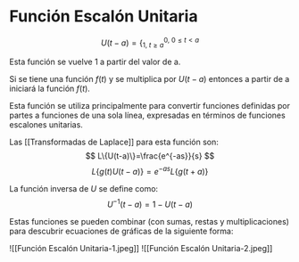 # Función Escalón Unitaria
$$
U(t-a)=\{^{0,\ 0\le t\lt a}_{1,\ t\ge a}
$$

Esta función se vuelve 1 a partir del valor de a.

Si se tiene una función $f(t)$ y se multiplica por $U(t-a)$ entonces a partir de a iniciará la función $f(t)$.

Esta función se utiliza principalmente para convertir funciones definidas por partes a funciones de una sola línea, expresadas en términos de funciones escalones unitarias.

Las [[Transformadas de Laplace]] para esta función son:
$$
L\{U(t-a)\}=\frac{e^{-as}}{s}
$$
$$
L\{g(t)U(t-a)\}=e^{-as}L\{g(t+a)\}
$$

La función inversa de $U$ se define como:
$$
U^{-1}(t-a)=1-U(t-a)
$$

Estas funciones se pueden combinar (con sumas, restas y multiplicaciones) para descubrir ecuaciones de gráficas de la siguiente forma:

![[Función Escalón Unitaria-1.jpeg]]
![[Función Escalón Unitaria-2.jpeg]]
